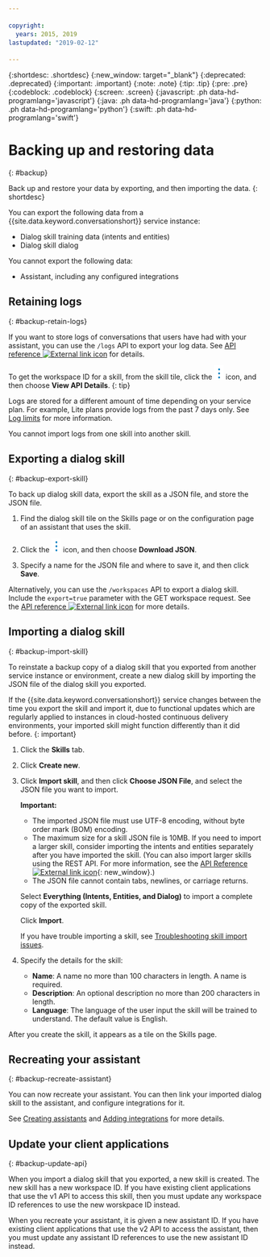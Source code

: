 ```yaml
---

copyright:
  years: 2015, 2019
lastupdated: "2019-02-12"

---
```


{:shortdesc: .shortdesc}
{:new_window: target="_blank"}
{:deprecated: .deprecated}
{:important: .important}
{:note: .note}
{:tip: .tip}
{:pre: .pre}
{:codeblock: .codeblock}
{:screen: .screen}
{:javascript: .ph data-hd-programlang='javascript'}
{:java: .ph data-hd-programlang='java'}
{:python: .ph data-hd-programlang='python'}
{:swift: .ph data-hd-programlang='swift'}

# Backing up and restoring data
{: #backup}

Back up and restore your data by exporting, and then importing the data.
{: shortdesc}

You can export the following data from a {{site.data.keyword.conversationshort}} service instance:

- Dialog skill training data (intents and entities)
- Dialog skill dialog

You cannot export the following data:

<!--- Search skill -->
- Assistant, including any configured integrations

## Retaining logs
{: #backup-retain-logs}

If you want to store logs of conversations that users have had with your assistant, you can use the `/logs` API to export your log data. See [API reference ![External link icon](../../icons/launch-glyph.svg "External link icon")](https://cloud.ibm.com/apidocs/assistant#list-log-events-in-a-workspace) for details.

To get the workspace ID for a skill, from the skill tile, click the ![open and close list of options](images/kabob-beta.png) icon, and then choose **View API Details**.
{: tip}

Logs are stored for a different amount of time depending on your service plan. For example, Lite plans provide logs from the past 7 days only. See [Log limits](/docs/services/assistant/logs.html#logs-limits) for more information.

You cannot import logs from one skill into another skill.

## Exporting a dialog skill
{: #backup-export-skill}

To back up dialog skill data, export the skill as a JSON file, and store the JSON file.

1.  Find the dialog skill tile on the Skills page or on the configuration page of an assistant that uses the skill.

1.  Click the ![open and close list of options](images/kabob-beta.png) icon, and then choose **Download JSON**.

1.  Specify a name for the JSON file and where to save it, and then click **Save**.

Alternatively, you can use the `/workspaces` API to export a dialog skill. Include the `export=true` parameter with the GET workspace request. See the [API reference ![External link icon](../../icons/launch-glyph.svg "External link icon")](https://cloud.ibm.com/apidocs/assistant#get-information-about-a-workspace) for more details.

## Importing a dialog skill
{: #backup-import-skill}

To reinstate a backup copy of a dialog skill that you exported from another service instance or environment, create a new dialog skill by importing the JSON file of the dialog skill you exported.

If the {{site.data.keyword.conversationshort}} service changes between the time you export the skill and import it, due to functional updates which are regularly applied to instances in cloud-hosted continuous delivery environments, your imported skill might function differently than it did before.
{: important}

1.  Click the **Skills** tab.

1.  Click **Create new**.

1.  Click **Import skill**, and then click **Choose JSON File**, and select the JSON file you want to import.

    **Important:**

    - The imported JSON file must use UTF-8 encoding, without byte order mark (BOM) encoding.
    - The maximum size for a skill JSON file is 10MB. If you need to import a larger skill, consider importing the intents and entities separately after you have imported the skill. (You can also import larger skills using the REST API. For more information, see the [API Reference ![External link icon](../../icons/launch-glyph.svg "External link icon")](https://cloud.ibm.com/apidocs/assistant#create-workspace){: new_window}.)
    - The JSON file cannot contain tabs, newlines, or carriage returns.

    Select **Everything (Intents, Entities, and Dialog)** to import a complete copy of the exported skill.

    Click **Import**.

    If you have trouble importing a skill, see [Troubleshooting skill import issues](/docs/services/assistant/skill-add.html#skill-add-import-errors).

1.  Specify the details for the skill:

    - **Name**: A name no more than 100 characters in length. A name is required.
    - **Description**: An optional description no more than 200 characters in length.
    - **Language**: The language of the user input the skill will be trained to understand. The default value is English.

After you create the skill, it appears as a tile on the Skills page.

## Recreating your assistant
{: #backup-recreate-assistant}

You can now recreate your assistant. You can then link your imported dialog skill to the assistant, and configure integrations for it.

See [Creating assistants](/docs/services/assistant/assistant-add.html) and [Adding integrations](/docs/services/assistant/deploy-integration-add.html#deploy-integration-add-task) for more details.

## Update your client applications
{: #backup-update-api}

When you import a dialog skill that you exported, a new skill is created. The new skill has a new workspace ID. If you have existing client applications that use the v1 API to access this skill, then you must update any workspace ID references to use the new worskpace ID instead.

When you recreate your assistant, it is given a new assistant ID. If you have existing client applications that use the v2 API to access the assistant, then you must update any assistant ID references to use the new assistant ID instead.
